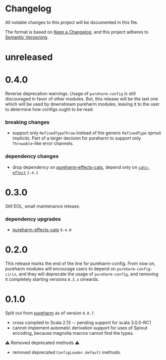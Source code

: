 # Changelog

All notable changes to this project will be documented in this file.

The format is based on [Keep a Changelog](https://keepachangelog.com/en/1.0.0/),
and this project adheres to [Semantic Versioning](https://semver.org/spec/v2.0.0.html).

# unreleased

# 0.4.0

Reverse deprecation warnings. Usage of `pureharm-config` is still discouraged in favor of other modules. But, this release will be the last one which will be used by downstream pureharm modules, leaving it to the user to determine how configs ought to be read.

### breaking changes

- support only `RefinedTypeThrow` instead of the generic `RefinedType` sprout implicits. Part of a larger decision for pureharm to support only `Throwable`-like error channels.

### dependency changes

- drop dependency on [pureharm-effects-cats](https://github.com/busymachines/pureharm-effects-cats/releases), depend only on [`cats-effect`](https://github.com/typelevel/cats-effect/releases) `2.4.1`

# 0.3.0

Still EOL, small maintenance release.

### dependency upgrades

- [pureharm-effects-cats](https://github.com/busymachines/pureharm-effects-cats/releases) `0.4.0`

# 0.2.0

This release marks the end of the line for pureharm-config. From now on, pureharm modules will encourage users to depend on `pureharm-config-ciris`, and they will deprecate the usage of `pureharm-config`, and removing it completely starting versions `0.3.x` onwards.

# 0.1.0

Split out from [pureharm](https://github.com/busymachines/pureharm) as of version `0.0.7`.

- cross compiled to Scala 2.13 -- pending support for scala 3.0.0-RC1
- cannot implement automatic derivation support for uses of Sprout encoding, because magnolia macros cannot find the types.

:warning: Removed deprecated methods :warning:

- removed deprecated `ConfigLoader.default` methods.
